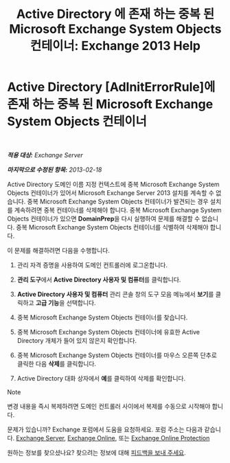 ﻿---
title: 'Active Directory 에 존재 하는 중복 된 Microsoft Exchange System Objects 컨테이너: Exchange 2013 Help'
TOCTitle: Active Directory 에 존재 하는 중복 된 Microsoft Exchange System Objects 컨테이너
ms:assetid: cd0f45ab-89de-4653-b50d-c1157c2329d5
ms:mtpsurl: https://technet.microsoft.com/ko-kr/library/ms.exch.setupreadiness.adiniterrorrule(v=EXCHG.150)
ms:contentKeyID: 50484180
ms.date: 05/22/2018
mtps_version: v=EXCHG.150
ms.translationtype: MT
---

# Active Directory [AdInitErrorRule]에 존재 하는 중복 된 Microsoft Exchange System Objects 컨테이너

 

_**적용 대상:** Exchange Server_

_**마지막으로 수정된 항목:** 2013-02-18_

Active Directory 도메인 이름 지정 컨텍스트에 중복 Microsoft Exchange System Objects 컨테이너가 있어서 Microsoft Exchange Server 2013 설치를 계속할 수 없습니다. 중복 Microsoft Exchange System Objects 컨테이너가 발견되는 경우 설치를 계속하려면 중복 컨테이너를 삭제해야 합니다. 중복 Microsoft Exchange System Objects 컨테이너가 있으면 **DomainPrep**을 다시 실행하여 문제를 해결할 수 없습니다. 중복 Microsoft Exchange System Objects 컨테이너를 식별하여 삭제해야 합니다.

이 문제를 해결하려면 다음을 수행합니다.

1.  관리 자격 증명을 사용하여 도메인 컨트롤러에 로그온합니다.

2.  **관리 도구**에서 **Active Directory 사용자 및 컴퓨터**를 클릭합니다.

3.  **Active Directory 사용자 및 컴퓨터** 관리 콘솔 창의 도구 모음 메뉴에서 **보기**를 클릭하고 **고급 기능**을 선택합니다.

4.  중복 Microsoft Exchange System Objects 컨테이너를 찾습니다.

5.  중복 Microsoft Exchange System Objects 컨테이너에 유효한 Active Directory 개체가 들어 있지 않은지 확인합니다.

6.  중복 Microsoft Exchange System Objects 컨테이너를 마우스 오른쪽 단추로 클릭한 다음 **삭제**를 클릭합니다.

7.  Active Directory 대화 상자에서 **예**를 클릭하여 삭제를 확인합니다.


> [!NOTE]
> 변경 내용을 즉시 복제하려면 도메인 컨트롤러 사이에서 복제를 수동으로 시작해야 합니다.



문제가 있습니까? Exchange 포럼에서 도움을 요청하세요. 포럼 주소는 다음과 같습니다. [Exchange Server](https://go.microsoft.com/fwlink/p/?linkid=60612), [Exchange Online](https://go.microsoft.com/fwlink/p/?linkid=267542), 또는 [Exchange Online Protection](https://go.microsoft.com/fwlink/p/?linkid=285351)

원하는 정보를 찾으셨나요? 찾으려는 정보에 대해 [피드백을 보내 주세요](mailto:exsetuphelpfeedback@microsoft.com?subject=exchange%202013%20setup%20help%20feedback).

